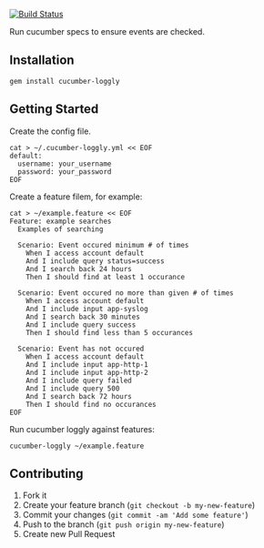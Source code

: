 [![Build Status](https://secure.travis-ci.org/brettweavnet/cucumber-loggly.png)](http://travis-ci.org/brettweavnet/cucumber-loggly)

Run cucumber specs to ensure events are checked.

## Installation

```
gem install cucumber-loggly
```

## Getting Started

Create the config file.

```
cat > ~/.cucumber-loggly.yml << EOF
default:
  username: your_username
  password: your_password
EOF
```

Create a feature filem, for example:

```
cat > ~/example.feature << EOF
Feature: example searches
  Examples of searching

  Scenario: Event occured minimum # of times
    When I access account default
    And I include query status=success
    And I search back 24 hours
    Then I should find at least 1 occurance

  Scenario: Event occured no more than given # of times
    When I access account default
    And I include input app-syslog
    And I search back 30 minutes
    And I include query success
    Then I should find less than 5 occurances

  Scenario: Event has not occured
    When I access account default
    And I include input app-http-1
    And I include input app-http-2
    And I include query failed
    And I include query 500
    And I search back 72 hours
    Then I should find no occurances
EOF
```

Run cucumber loggly against features:

```
cucumber-loggly ~/example.feature
```

## Contributing

1. Fork it
2. Create your feature branch (`git checkout -b my-new-feature`)
3. Commit your changes (`git commit -am 'Add some feature'`)
4. Push to the branch (`git push origin my-new-feature`)
5. Create new Pull Request
